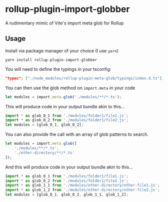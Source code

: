 # rollup-plugin-import-globber
A rudimentary mimic of Vite's import meta glob for Rollup

## Usage
Install via package manager of your choice (I use `yarn`)
```console
yarn install rollup-plugin-import-globber
```

You will need to define the typings in your tsconfig:
```json
"types": ["./node_modules/rollup-plugin-meta-glob/typings/index.d.ts"],
```

You can then use the glob method on `import.meta` in your code
```ts
let modules = import.meta.glob('./modules/**/*.ts');
```
This will produce code in your output bundle akin to this...
```js
import * as glob_0_1 from './modules/folder1/file1.js';
import * as glob_0_2 from './modules/folder1/file2.js';
let modules = [glob_0_1, glob_0_2];
```

You can also provide the call with an array of glob patterns to search.
```ts
let modules = import.meta.glob([
    './modules/**/*.ts',
    './other-directory/**/*.ts'
]);
```
And this will produce code in your output bundle akin to this...
```js
import * as glob_0_1 from './modules/folder1/file1.js';
import * as glob_0_2 from './modules/folder1/file2.js';
import * as glob_1_1 from './modules/other-directory/other-file1.js';
import * as glob_1_2 from './modules/other-directory/other-file2.js';
let modules = [glob_0_1, glob_0_2, glob_1_1, glob_1_2];
```
